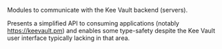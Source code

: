 Modules to communicate with the Kee Vault backend (servers).

Presents a simplified API to consuming applications (notably https://keevault.pm) and enables some type-safety despite the Kee Vault user interface typically lacking in that area.
